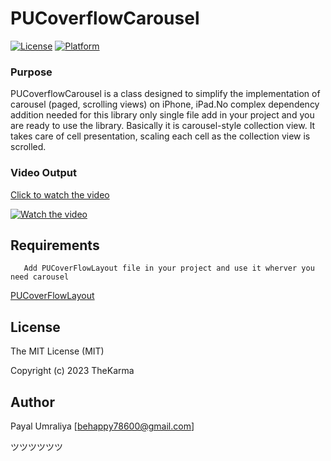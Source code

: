
# PUCoverflowCarousel

[![License](https://img.shields.io/cocoapods/l/PUGifLoading.svg?style=flat)](https://github.com/PayalUmraliya/PUCoverflowCarousel/blob/Master/LICENSE)
[![Platform](https://img.shields.io/cocoapods/p/PUGifLoading.svg?style=flat)](https://github.com/PayalUmraliya/PUCoverflowCarousel/blob/Master/LICENSE)

### Purpose 

PUCoverflowCarousel is a class designed to simplify the implementation of carousel (paged, scrolling views) on iPhone, iPad.No complex dependency addition needed for this library only single file add in your project and you are ready to use the library. Basically it is carousel-style collection view. It takes care of cell presentation, scaling each cell as the collection view is scrolled. 

### Video Output

[Click to watch the video](https://youtube.com/shorts/3tJWgFXqbto?feature=share)

[![Watch the video](https://img.youtube.com/vi/3tJWgFXqbto/maxresdefault.jpg)](https://youtube.com/shorts/3tJWgFXqbto?feature=share)

## Requirements

```    Add PUCoverFlowLayout file in your project and use it wherver you need carousel    ```

[PUCoverFlowLayout](https://github.com/PayalUmraliya/PUCoverflowCarousel/tree/Master/PUCoverFlow/PUCoverFlowLayout)

## License

The MIT License (MIT)

Copyright (c) 2023 TheKarma

## Author

Payal Umraliya [behappy78600@gmail.com] 

ツツツツツツ
